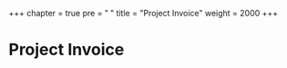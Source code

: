 +++
chapter = true
pre = "<b><i class='fas fa-save'></i> </b>"
title = "Project Invoice"
weight = 2000
+++

# Project Invoice